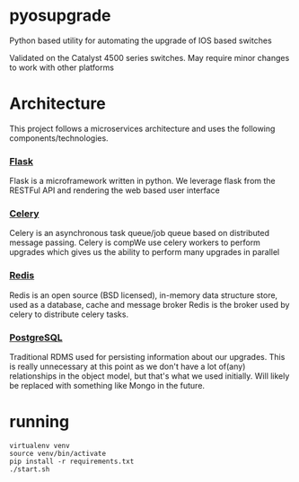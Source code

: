 # pyosupgrade

Python based utility for automating the upgrade of IOS based switches

Validated on the Catalyst 4500 series switches.  May require minor changes to work
with other platforms


# Architecture

This project follows a microservices architecture and uses the following components/technologies.

### [Flask](http://flask.pocoo.org/)

Flask is a microframework written in python.  We leverage flask from the RESTFul API and rendering the web
based user interface

### [Celery](http://www.celeryproject.org/)

Celery is an asynchronous task queue/job queue based on distributed message passing. Celery is compWe use celery workers
to perform upgrades which gives us the ability to perform many upgrades in parallel

### [Redis](https://redis.io/)

Redis is an open source (BSD licensed), in-memory data structure store, used as a database, cache and message broker
Redis is the broker used by celery to distribute celery tasks.


### [PostgreSQL](https://www.postgresql.org)

Traditional RDMS used for persisting information about our upgrades.  This is really unnecessary at this point
as we don't have a lot of(any) relationships in the object model, but that's what we used initially. Will likely
be replaced with something like Mongo in the future.


# running

```
virtualenv venv
source venv/bin/activate
pip install -r requirements.txt
./start.sh

```
